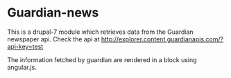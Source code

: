 Guardian-news
=============
This is a drupal-7 module which retrieves data from the Guardian newspaper api. Check the api at http://explorer.content.guardianapis.com/?api-key=test

The information fetched by guardian are rendered in a block using angular.js.
